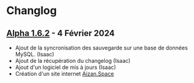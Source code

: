 # Changlog

## [Alpha 1.6.2](https://github.com/V-o-x-a-r-y/Aizan/releases/tag/v1.6.2-alpha) - 4 Février 2024

- Ajout de la syncronisation des sauvegarde sur une base de données MySQL. (Isaac)
- Ajout de la récupération du changelog (Isaac)
- Ajout d'un logiciel de mis à jours (Isaac)
- Création d'un site internet [Aizan.Space](https://aizan.space)
